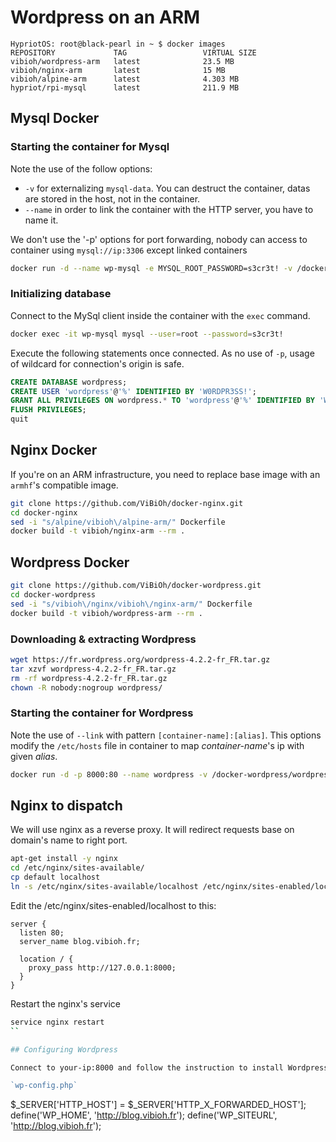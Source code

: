 # Wordpress on an ARM

    HypriotOS: root@black-pearl in ~ $ docker images  
    REPOSITORY             TAG                 VIRTUAL SIZE  
    vibioh/wordpress-arm   latest              23.5 MB  
    vibioh/nginx-arm       latest              15 MB  
    vibioh/alpine-arm      latest              4.303 MB  
    hypriot/rpi-mysql      latest              211.9 MB

## Mysql Docker

### Starting the container for Mysql

Note the use of the follow options:
* `-v` for externalizing `mysql-data`. You can destruct the container, datas are stored in the host, not in the container.
* `--name` in order to link the container with the HTTP server, you have to name it.

We don't use the '-p' options for port forwarding, nobody can access to container using `mysql://ip:3306` except linked containers

```bash
docker run -d --name wp-mysql -e MYSQL_ROOT_PASSWORD=s3cr3t! -v /docker-wordpress/mysql-data:/var/lib/mysql hypriot/rpi-mysql:latest
```

### Initializing database

Connect to the MySql client inside the container with the `exec` command.

```bash
docker exec -it wp-mysql mysql --user=root --password=s3cr3t!
```

Execute the following statements once connected. As no use of `-p`, usage of wildcard for connection's origin is safe.

```sql
CREATE DATABASE wordpress;
CREATE USER 'wordpress'@'%' IDENTIFIED BY 'W0RDPR3SS!';
GRANT ALL PRIVILEGES ON wordpress.* TO 'wordpress'@'%' IDENTIFIED BY 'W0RDPR3SS!';
FLUSH PRIVILEGES;
quit
```

## Nginx Docker

If you're on an ARM infrastructure, you need to replace base image with an `armhf`'s compatible image.

```bash
git clone https://github.com/ViBiOh/docker-nginx.git
cd docker-nginx
sed -i "s/alpine/vibioh\/alpine-arm/" Dockerfile
docker build -t vibioh/nginx-arm --rm .
```

## Wordpress Docker

```bash
git clone https://github.com/ViBiOh/docker-wordpress.git
cd docker-wordpress
sed -i "s/vibioh\/nginx/vibioh\/nginx-arm/" Dockerfile
docker build -t vibioh/wordpress-arm --rm .
```

### Downloading & extracting Wordpress

```bash
wget https://fr.wordpress.org/wordpress-4.2.2-fr_FR.tar.gz
tar xzvf wordpress-4.2.2-fr_FR.tar.gz  
rm -rf wordpress-4.2.2-fr_FR.tar.gz  
chown -R nobody:nogroup wordpress/
```

### Starting the container for Wordpress

Note the use of `--link` with pattern `[container-name]:[alias]`. This options modify the `/etc/hosts` file in container to map *container-name*'s ip with given *alias*.

```bash
docker run -d -p 8000:80 --name wordpress -v /docker-wordpress/wordpress:/var/www/vhosts/localhost/www --link wp-mysql:mysql vibioh/wordpress-arm:latest
```

## Nginx to dispatch

We will use nginx as a reverse proxy. It will redirect requests base on domain's name to right port.

```bash
apt-get install -y nginx
cd /etc/nginx/sites-available/
cp default localhost
ln -s /etc/nginx/sites-available/localhost /etc/nginx/sites-enabled/localhost
```

Edit the /etc/nginx/sites-enabled/localhost to this:

```
server {
  listen 80;
  server_name blog.vibioh.fr;

  location / {
    proxy_pass http://127.0.0.1:8000;
  }
}
```

Restart the nginx's service

```bash
service nginx restart
``

## Configuring Wordpress

Connect to your-ip:8000 and follow the instruction to install Wordpress. We previously have linked wp-mysql container with wordpress container, the alias for it is `mysql`. So, database's url is simply `mysql`.

`wp-config.php`
```
$_SERVER['HTTP_HOST'] = $_SERVER['HTTP_X_FORWARDED_HOST'];
define('WP_HOME', 'http://blog.vibioh.fr');
define('WP_SITEURL', 'http://blog.vibioh.fr');
```